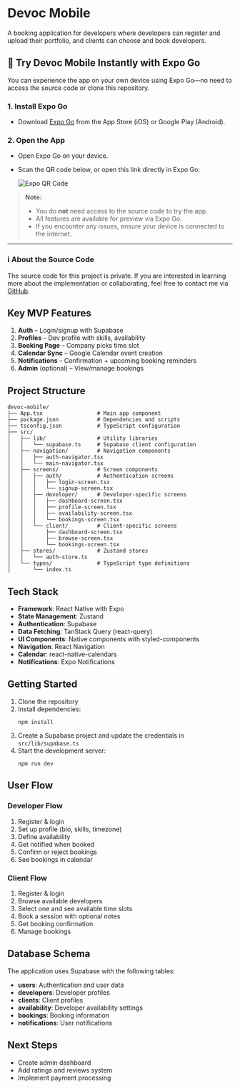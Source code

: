 # Devoc Mobile

A booking application for developers where developers can register and upload their portfolio, and clients can choose and book developers.

## 🚀 Try Devoc Mobile Instantly with Expo Go

You can experience the app on your own device using Expo Go—no need to access the source code or clone this repository.

### 1. Install Expo Go

- Download [Expo Go](https://expo.dev/expo-go) from the App Store (iOS) or Google Play (Android).

### 2. Open the App

- Open Expo Go on your device.
- Scan the QR code below, or open this link directly in Expo Go:


  ![Expo QR Code](https://api.qrserver.com/v1/create-qr-code/?size=200x200&data=https://expo.dev/accounts/giuseppe88/projects/devoc-mobile)

> **Note:**  
> - You do **not** need access to the source code to try the app.
> - All features are available for preview via Expo Go.
> - If you encounter any issues, ensure your device is connected to the internet.

---

### ℹ️ About the Source Code

The source code for this project is private. If you are interested in learning more about the implementation or collaborating, feel free to contact me via [GitHub](https://github.com/giuseppe88-sketch).

## Key MVP Features

1. **Auth** – Login/signup with Supabase
2. **Profiles** – Dev profile with skills, availability
3. **Booking Page** – Company picks time slot
4. **Calendar Sync** – Google Calendar event creation
5. **Notifications** – Confirmation + upcoming booking reminders
6. **Admin** (optional) – View/manage bookings

## Project Structure

```
devoc-mobile/
├── App.tsx                 # Main app component
├── package.json            # Dependencies and scripts
├── tsconfig.json           # TypeScript configuration
├── src/
│   ├── lib/                # Utility libraries
│   │   └── supabase.ts     # Supabase client configuration
│   ├── navigation/         # Navigation components
│   │   ├── auth-navigator.tsx
│   │   └── main-navigator.tsx
│   ├── screens/            # Screen components
│   │   ├── auth/           # Authentication screens
│   │   │   ├── login-screen.tsx
│   │   │   └── signup-screen.tsx
│   │   ├── developer/      # Developer-specific screens
│   │   │   ├── dashboard-screen.tsx
│   │   │   ├── profile-screen.tsx
│   │   │   ├── availability-screen.tsx
│   │   │   └── bookings-screen.tsx
│   │   └── client/         # Client-specific screens
│   │       ├── dashboard-screen.tsx
│   │       ├── browse-screen.tsx
│   │       └── bookings-screen.tsx
│   ├── stores/             # Zustand stores
│   │   └── auth-store.ts
│   └── types/              # TypeScript type definitions
│       └── index.ts
```

## Tech Stack

- **Framework**: React Native with Expo
- **State Management**: Zustand
- **Authentication**: Supabase
- **Data Fetching**: TanStack Query (react-query)
- **UI Components**: Native components with styled-components
- **Navigation**: React Navigation
- **Calendar**: react-native-calendars
- **Notifications**: Expo Notifications

## Getting Started

1. Clone the repository
2. Install dependencies:
   ```
   npm install
   ```
3. Create a Supabase project and update the credentials in `src/lib/supabase.ts`
4. Start the development server:
   ```
   npm run dev
   ```

## User Flow

### Developer Flow
1. Register & login
2. Set up profile (bio, skills, timezone)
3. Define availability
4. Get notified when booked
5. Confirm or reject bookings
6. See bookings in calendar

### Client Flow
1. Register & login
2. Browse available developers
3. Select one and see available time slots
4. Book a session with optional notes
5. Get booking confirmation
6. Manage bookings

## Database Schema

The application uses Supabase with the following tables:

- **users**: Authentication and user data
- **developers**: Developer profiles
- **clients**: Client profiles
- **availability**: Developer availability settings
- **bookings**: Booking information
- **notifications**: User notifications

## Next Steps

- Create admin dashboard
- Add ratings and reviews system
- Implement payment processing
